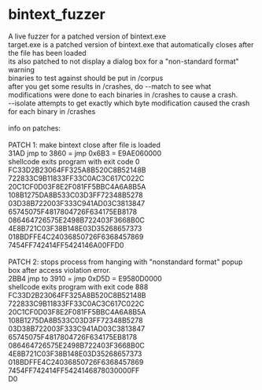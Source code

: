 # bintext_fuzzer

A live fuzzer for a patched version of bintext.exe\
target.exe is a patched version of bintext.exe that automatically closes after the file has been loaded\
its also patched to not display a dialog box for a "non-standard format" warning\
binaries to test against should be put in /corpus\
after you get some results in /crashes, do --match to see what modifications were done to each binaries in /crashes to cause a crash.\
--isolate attempts to get exactly which byte modification caused the crash for each binary in /crashes\
\
info on patches:\
\
PATCH 1: make bintext close after file is loaded\
31AD jmp to 3860 = jmp 0x6B3 = E9AE060000\
shellcode exits program with exit code 0\
FC33D2B23064FF325A8B520C8B52148B\
722833C9B11833FF33C0AC3C617C022C\
20C1CF0D03F8E2F081FF5BBC4A6A8B5A\
108B1275DA8B533C03D3FF72348B5278\
03D38B722003F333C941AD03C3813847\
65745075F4817804726F634175EB8178\
086464726575E2498B722403F3668B0C\
4E8B721C03F38B148E03D35268657373\
018BDFFE4C24036850726F6368457869\
7454FF742414FF5424146A00FFD0\
\
PATCH 2: stops process from hanging with "nonstandard format" popup box after access violation error.\
2BB4 jmp to 3910 = jmp 0xD5D = E9580D0000\
shellcode exits program with exit code 888\
FC33D2B23064FF325A8B520C8B52148B\
722833C9B11833FF33C0AC3C617C022C\
20C1CF0D03F8E2F081FF5BBC4A6A8B5A\
108B1275DA8B533C03D3FF72348B5278\
03D38B722003F333C941AD03C3813847\
65745075F4817804726F634175EB8178\
086464726575E2498B722403F3668B0C\
4E8B721C03F38B148E03D35268657373\
018BDFFE4C24036850726F6368457869\
7454FF742414FF5424146878030000FF\
D0
